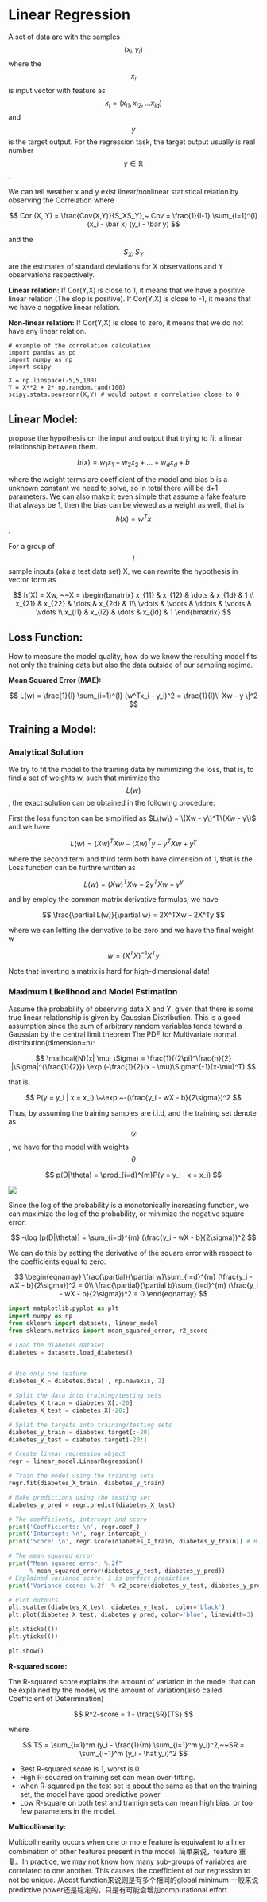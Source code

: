 # Linear Regression

A set of data are with the samples $$(x_i, y_i)$$ where the $$x_i$$ is input vector with feature as $$x_i = (x_{i1}, x_{i2}, ... x_{id})$$ and $$y$$ is the target output. For the regression task, the target output usually is real number $$y \in \mathbb R$$ .

We can tell weather x and y exist linear/nonlinear statistical relation by observing the Correlation where

$$
Cor (X, Y) = \frac{Cov(X,Y)}{S_XS_Y},~ Cov = \frac{1}{l-1} \sum_{i=1}^{l}(x_i - \bar x) (y_i - \bar y)
$$

and the $$S_X, S_Y$$ are the estimates of standard deviations for X observations and Y observations respectively.

**Linear relation:** If Cor\(Y,X\) is close to 1, it means that we have a positive linear relation \(The slop is positive\). If Cor\(Y,X\) is close to -1, it means that we have a negative linear relation.

**Non-linear relation:** If Cor\(Y,X\) is close to zero, it means that we do not have any linear relation.

```text
# example of the correlation calculation
import pandas as pd
import numpy as np
import scipy

X = np.linspace(-5,5,100)
Y = X**2 + 2* np.random.rand(100)
scipy.stats.pearsonr(X,Y) # would output a correlation close to 0
```

## **Linear Model:**

propose the hypothesis on the input and output that trying to fit a linear relationship between them.

$$
h(x) = w_1x_1 + w_2 x_2 + ...+ w_dx_d + b
$$

where the weight terms are coefficient of the model and bias b is a unknown constant we need to solve, so in total there will be d+1 parameters. We can also make it even simple that assume a fake feature that always be 1, then the bias can be viewed as a weight as well, that is $$h(x) = w^Tx$$ .

For a group of $$l$$ sample inputs \(aka a test data set\) X, we can rewrite the hypothesis in vector form as

$$
h(X) = Xw, ~~X = \begin{bmatrix}
    x_{11} & x_{12}   & \dots  & x_{1d} & 1 \\
    x_{21} & x_{22}  & \dots  & x_{2d}  & 1\\
    \vdots & \vdots & \ddots & \vdots   & \vdots \\
    x_{l1} & x_{l2} &   \dots  & x_{ld} & 1
\end{bmatrix}
$$

## **Loss Function:**

How to measure the model quality, how do we know the resulting model fits not only the training data but also the data outside of our sampling regime.

**Mean Squared Error \(MAE\):**

$$
L(w) = \frac{1}{l} \sum_{i=1}^{l} (w^Tx_i - y_i)^2 = \frac{1}{l}\| Xw - y \|^2
$$

## **Training a Model:**

### **Analytical Solution**

We try to fit the model to the training data by minimizing the loss, that is, to find a set of weights w, such that minimize the $$L(w)$$, the exact solution can be obtained in the following procedure:

First the loss funciton can be simplified as $L\(w\) = \(Xw - y\)^T\(Xw - y\)$ and we have

$$
L(w) = (Xw)^TXw - (Xw)^Ty - y^TXw + y^y
$$

where the second term and third term both have dimension of 1, that is the Loss function can be furthre written as

$$
L(w) = (Xw)^TXw - 2y^TXw + y^y
$$

and by employ the common matrix derivative formulas, we have

$$
\frac{\partial L(w)}{\partial w} = 2X^TXw - 2X^Ty
$$

where we can letting the derivative to be zero and we have the final weight w

$$
w = (X^TX)^{-1} X^Ty
$$

Note that inverting a matrix is hard for high-dimensional data!

### **Maximum Likelihood and Model Estimation**

Assume the probability of observing data X and Y, given that there is some true linear relationship is given by Gaussian Distribution. This is a good assumption since the sum of arbitrary random variables tends toward a Gaussian by the central limit theorem The PDF for Multivariate normal distribution\(dimension=n\):

$$
\mathcal{N}(x| \mu, \Sigma) = \frac{1}{(2\pi)^\frac{n}{2} |\Sigma|^{\frac{1}{2}}} \exp (-\frac{1}{2}(x - \mu)\Sigma^{-1}(x-\mu)^T)
$$

that is,

$$
P(y = y_i | x = x_i) \~\exp ~-(\frac{y_i - wX - b}{2\sigma})^2
$$

Thus, by assuming the training samples are i.i.d, and the training set denote as $$\mathcal{D}$$, we have for the model with weights $$\theta$$

$$
p(D|\theta) = \prod_{i=d}^{m}P(y = y_i | x = x_i)
$$

![](../.gitbook/assets/norm_dis.png)

Since the log of the probability is a monotonically increasing function, we can maximize the log of the probability, or minimize the negative square error:

$$
-\log [p(D|\theta)] = \sum_{i=d}^{m} (\frac{y_i - wX - b}{2\sigma})^2
$$

We can do this by setting the derivative of the square error with respect to the coefficients equal to zero:

$$
\begin{eqnarray}
\frac{\partial}{\partial w}\sum_{i=d}^{m} (\frac{y_i - wX - b}{2\sigma})^2 = 0\\
\frac{\partial}{\partial b}\sum_{i=d}^{m} (\frac{y_i - wX - b}{2\sigma})^2 = 0
\end{eqnarray}
$$

```python
import matplotlib.pyplot as plt
import numpy as np
from sklearn import datasets, linear_model
from sklearn.metrics import mean_squared_error, r2_score

# Load the diabetes dataset
diabetes = datasets.load_diabetes()


# Use only one feature
diabetes_X = diabetes.data[:, np.newaxis, 2]

# Split the data into training/testing sets
diabetes_X_train = diabetes_X[:-20]
diabetes_X_test = diabetes_X[-20:]

# Split the targets into training/testing sets
diabetes_y_train = diabetes.target[:-20]
diabetes_y_test = diabetes.target[-20:]

# Create linear regression object
regr = linear_model.LinearRegression()

# Train the model using the training sets
regr.fit(diabetes_X_train, diabetes_y_train)

# Make predictions using the testing set
diabetes_y_pred = regr.predict(diabetes_X_test)

# The coefficients, intercept and score
print('Coefficients: \n', regr.coef_)
print('Intercept: \n', regr.intercept_)
print('Score: \n', regr.score(diabetes_X_train, diabetes_y_train)) # R-squared score

# The mean squared error
print("Mean squared error: %.2f"
      % mean_squared_error(diabetes_y_test, diabetes_y_pred))
# Explained variance score: 1 is perfect prediction
print('Variance score: %.2f' % r2_score(diabetes_y_test, diabetes_y_pred))

# Plot outputs
plt.scatter(diabetes_X_test, diabetes_y_test,  color='black')
plt.plot(diabetes_X_test, diabetes_y_pred, color='blue', linewidth=3)

plt.xticks(())
plt.yticks(())

plt.show()
```

**R-squared score:** 

The R-squared score explains the amount of variation in the model that can be explained by the model, vs the amount of variation\(also called Coefficient of Determination\)

$$
R^2-score = 1 - \frac{SR}{TS}
$$

where

$$
TS = \sum_{i=1}^m (y_i - \frac{1}{m} \sum_{i=1}^m  y_i)^2,~~SR = \sum_{i=1}^m (y_i -  \hat y_i)^2
$$

* Best R-squared score is 1, worst is 0
* High R-squared on training set can mean over-fitting.
* when R-squared pn the test set is about the same as that on the training set, the model have good predictive power
* Low R-square on both test and trainign sets can mean high bias, or too few parameters in the model.

**Multicollinearity:**

Multicollinearity occurs when one or more feature is equivalent to a liner combination of other features present in the model. 简单来说，feature 重复。In practice, we may not know how many sub-groups of variables are correlated to one another. This causes the coefficient of our regression to not be unique. 从cost function来说则是有多个相同的global minimum 一般来说predictive power还是稳定的，只是有可能会增加computational effort.

